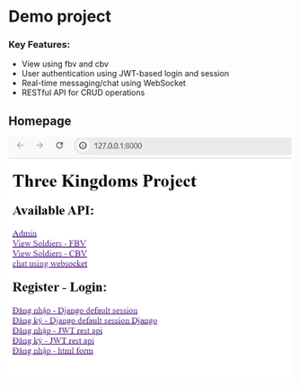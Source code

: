 # Demo project

### Key Features:
- View using fbv and cbv
- User authentication using JWT-based login and session
- Real-time messaging/chat using WebSocket
- RESTful API for CRUD operations

## Homepage
![API in Homepage](homepage.png)


